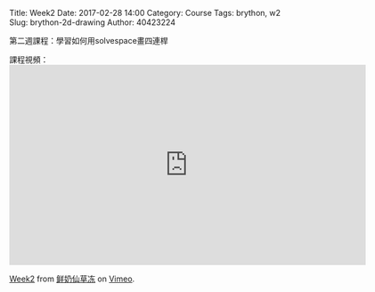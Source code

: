 Title: Week2
Date: 2017-02-28 14:00
Category: Course
Tags: brython, w2
Slug: brython-2d-drawing
Author: 40423224

第二週課程：學習如何用solvespace畫四連桿

課程視頻：<iframe src="https://player.vimeo.com/video/207987457" width="640" height="360" frameborder="0" webkitallowfullscreen mozallowfullscreen allowfullscreen></iframe>
<p><a href="https://vimeo.com/207987457">Week2</a> from <a href="https://vimeo.com/user64028462">鲜奶仙草冻</a> on <a href="https://vimeo.com">Vimeo</a>.</p>